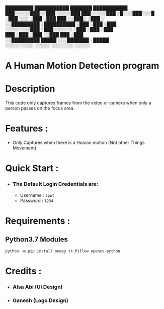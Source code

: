   █████████  ███████████     ███████    ███████████  
 ███░░░░░███░░███░░░░░███  ███░░░░░███ ░█░░░███░░░█  
░███    ░░░  ░███    ░███ ███     ░░███░   ░███  ░  
░░█████████  ░██████████ ░███      ░███    ░███    
 ░░░░░░░░███ ░███░░░░░░  ░███      ░███    ░███    
 ███    ░███ ░███        ░░███     ███     ░███   
░░█████████  █████        ░░░███████░      █████    
 ░░░░░░░░░  ░░░░░           ░░░░░░░       ░░░░░  
                                          
# A Human Motion Detection program

# Description
   This code only captures frames from the video or camera
   when only a person passes on the focus area.


# Features :
   - Only Captures when there is a Human motion (Not other Things Movement)


# Quick Start :
   - ### The Default Login Credentials are:
      - Username : ```spot```
      - Password : ```1234```


# Requirements :
   ## Python3.7 Modules
```
python -m pip install numpy tk Pillow opencv-python
```


# Credits :
   - ### Alsa Abi (UI Design)
   - ### Ganesh (Logo Design)
